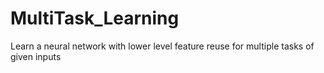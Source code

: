 # MultiTask_Learning
Learn a neural network with lower level feature reuse for multiple tasks of given inputs
